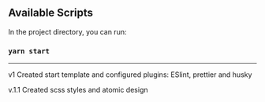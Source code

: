 ## Available Scripts

In the project directory, you can run:
### `yarn start`

***

v1 Created start template and configured plugins: ESlint, prettier and husky

v.1.1 Created scss styles and atomic design